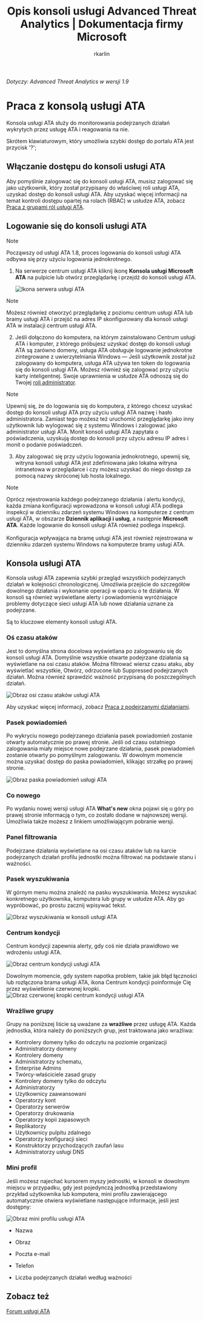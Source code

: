 ﻿---
title: Opis konsoli usługi Advanced Threat Analytics | Dokumentacja firmy Microsoft
description: Opis sposobu logowania się do konsoli usługi ATA oraz składników konsoli
keywords: ''
author: rkarlin
ms.author: rkarlin
manager: mbaldwin
ms.date: 3/21/2018
ms.topic: conceptual
ms.prod: advanced-threat-analytics
ms.service: ''
ms.technology: ''
ms.assetid: 1bf264d9-9697-44b5-9533-e1c498da4f07
ms.reviewer: bennyl
ms.suite: ems
ms.openlocfilehash: 08cf7ea6b2d1c32c952a973e9781a24fc9e87230
ms.sourcegitcommit: 959b1f7753b9a8ad94870d2014376d55296fbbd4
ms.translationtype: MT
ms.contentlocale: pl-PL
ms.lasthandoff: 09/18/2018
ms.locfileid: "46133858"
---
*Dotyczy: Advanced Threat Analytics w wersji 1.9*



# <a name="working-with-the-ata-console"></a>Praca z konsolą usługi ATA

Konsola usługi ATA służy do monitorowania podejrzanych działań wykrytych przez usługę ATA i reagowania na nie.

Skrótem klawiaturowym, który umożliwia szybki dostęp do portalu ATA jest przycisk '?';
## <a name="enabling-access-to-the-ata-console"></a>Włączanie dostępu do konsoli usługi ATA
Aby pomyślnie zalogować się do konsoli usługi ATA, musisz zalogować się jako użytkownik, który został przypisany do właściwej roli usługi ATA, uzyskać dostęp do konsoli usługi ATA. Aby uzyskać więcej informacji na temat kontroli dostępu opartej na rolach (RBAC) w usłudze ATA, zobacz [Praca z grupami ról usługi ATA](ata-role-groups.md).

## <a name="logging-into-the-ata-console"></a>Logowanie się do konsoli usługi ATA

>[!NOTE]
 > Począwszy od usługi ATA 1.8, proces logowania do konsoli usługi ATA odbywa się przy użyciu logowania jednokrotnego.

1. Na serwerze centrum usługi ATA kliknij ikonę **Konsola usługi Microsoft ATA** na pulpicie lub otwórz przeglądarkę i przejdź do konsoli usługi ATA.

    ![Ikona serwera usługi ATA](media/ata-server-icon.png)

 >[!NOTE]
 > Możesz również otworzyć przeglądarkę z poziomu centrum usługi ATA lub bramy usługi ATA i przejść na adres IP skonfigurowany dla konsoli usługi ATA w instalacji centrum usługi ATA.    

2.  Jeśli dołączono do komputera, na którym zainstalowano Centrum usługi ATA i komputer, z którego próbujesz uzyskać dostęp do konsoli usługi ATA są zarówno domeny, usługa ATA obsługuje logowanie jednokrotne zintegrowane z uwierzytelniania Windows — Jeśli użytkownik został już zalogowany do komputera, usługa ATA używa ten token do logowania się do konsoli usługi ATA. Możesz również się zalogować przy użyciu karty inteligentnej. Swoje uprawnienia w usłudze ATA odnoszą się do Twojej [roli administrator](ata-role-groups.md).

 > [!NOTE]
 > Upewnij się, że do logowania się do komputera, z którego chcesz uzyskać dostęp do konsoli usługi ATA przy użyciu usługi ATA nazwę i hasło administratora. Zamiast tego możesz też uruchomić przeglądarkę jako inny użytkownik lub wylogować się z systemu Windows i zalogować jako administrator usługi ATA. Monit konsoli usługi ATA zapytała o poświadczenia, uzyskują dostęp do konsoli przy użyciu adresu IP adres i monit o podanie poświadczeń.

3. Aby zalogować się przy użyciu logowania jednokrotnego, upewnij się, witryna konsoli usługi ATA jest zdefiniowana jako lokalna witryna intranetowa w przeglądarce i czy możesz uzyskać do niego dostęp za pomocą nazwy skróconej lub hosta lokalnego.

> [!NOTE]
> Oprócz rejestrowania każdego podejrzanego działania i alertu kondycji, każda zmiana konfiguracji wprowadzona w konsoli usługi ATA podlega inspekcji w dzienniku zdarzeń systemu Windows na komputerze z centrum usługi ATA, w obszarze **Dziennik aplikacji i usług**, a następnie **Microsoft ATA**. Każde logowanie do konsoli usługi ATA również podlega inspekcji.<br></br>  Konfiguracja wpływająca na bramę usługi ATA jest również rejestrowana w dzienniku zdarzeń systemu Windows na komputerze bramy usługi ATA. 



## <a name="the-ata-console"></a>Konsola usługi ATA

Konsola usługi ATA zapewnia szybki przegląd wszystkich podejrzanych działań w kolejności chronologicznej. Umożliwia przejście do szczegółów dowolnego działania i wykonanie operacji w oparciu o te działania. W konsoli są również wyświetlane alerty i powiadomienia wyróżniające problemy dotyczące sieci usługi ATA lub nowe działania uznane za podejrzane.

Są to kluczowe elementy konsoli usługi ATA.


### <a name="attack-time-line"></a>Oś czasu ataków

Jest to domyślna strona docelowa wyświetlana po zalogowaniu się do konsoli usługi ATA. Domyślnie wszystkie otwarte podejrzane działania są wyświetlane na osi czasu ataków. Można filtrować wiersz czasu ataku, aby wyświetlać wszystkie, Otwórz, odrzucone lub Suppressed podejrzanych działań. Można również sprawdzić ważność przypisaną do poszczególnych działań.

![Obraz osi czasu ataków usługi ATA](media/ATA-Suspicious-Activity-Timeline.jpg)

Aby uzyskać więcej informacji, zobacz [Praca z podejrzanymi działaniami](working-with-suspicious-activities.md).

### <a name="notification-bar"></a>Pasek powiadomień

Po wykryciu nowego podejrzanego działania pasek powiadomień zostanie otwarty automatycznie po prawej stronie. Jeśli od czasu ostatniego zalogowania miały miejsce nowe podejrzane działania, pasek powiadomień zostanie otwarty po pomyślnym zalogowaniu. W dowolnym momencie można uzyskać dostęp do paska powiadomień, klikając strzałkę po prawej stronie.

![Obraz paska powiadomień usługi ATA](media/notification-bar-1.7.png)

### <a name="whats-new"></a>Co nowego

Po wydaniu nowej wersji usługi ATA **What's new** okna pojawi się u góry po prawej stronie informacją o tym, co zostało dodane w najnowszej wersji. Umożliwia także możesz z linkiem umożliwiającym pobranie wersji.

### <a name="filtering-panel"></a>Panel filtrowania

Podejrzane działania wyświetlane na osi czasu ataków lub na karcie podejrzanych działań profilu jednostki można filtrować na podstawie stanu i ważności.

### <a name="search-bar"></a>Pasek wyszukiwania

W górnym menu można znaleźć na pasku wyszukiwania. Możesz wyszukać konkretnego użytkownika, komputera lub grupy w usłudze ATA. Aby go wypróbować, po prostu zacznij wpisywać tekst.

![Obraz wyszukiwania w konsoli usługi ATA](media/ATA-console-search.png)

### <a name="health-center"></a>Centrum kondycji

Centrum kondycji zapewnia alerty, gdy coś nie działa prawidłowo we wdrożeniu usługi ATA.

![Obraz centrum kondycji usługi ATA](media/ATA-Health-Issue.jpg)

Dowolnym momencie, gdy system napotka problem, takie jak błąd łączności lub rozłączona brama usługi ATA, ikona Centrum kondycji poinformuje Cię przez wyświetlenie czerwonej kropki. ![Obraz czerwonej kropki centrum kondycji usługi ATA](media/ATA-Health-Center-Alert-red-dot.png)

### <a name="sensitive-groups"></a>Wrażliwe grupy

Grupy na poniższej liście są uważane za **wrażliwe** przez usługę ATA. Każda jednostka, która należy do poniższych grup, jest traktowana jako wrażliwa:

- Kontrolery domeny tylko do odczytu na poziomie organizacji 
- Administratorzy domeny 
- Kontrolery domeny 
- Administratorzy schematu,
- Enterprise Admins 
- Twórcy-właściciele zasad grupy 
- Kontrolery domeny tylko do odczytu 
- Administratorzy  
- Użytkownicy zaawansowani  
- Operatorzy kont  
- Operatorzy serwerów   
- Operatorzy drukowania
- Operatorzy kopii zapasowych
- Replikatorzy 
- Użytkownicy pulpitu zdalnego 
- Operatorzy konfiguracji sieci 
- Konstruktorzy przychodzących zaufań lasu 
- Administratorzy usługi DNS 


### <a name="mini-profile"></a>Mini profil

Jeśli możesz najechać kursorem myszy jednostki, w konsoli w dowolnym miejscu w przypadku, gdy jest pojedynczą jednostką przedstawiony przykład użytkownika lub komputera, mini profilu zawierającego automatycznie otwiera wyświetlane następujące informacje, jeśli jest dostępny:

![Obraz mini profilu usługi ATA](media/ATA-mini-profile.jpg)

-   Nazwa

-   Obraz

-   Poczta e-mail

-   Telefon

-   Liczba podejrzanych działań według ważności



## <a name="see-also"></a>Zobacz też
[Forum usługi ATA](https://social.technet.microsoft.com/Forums/security/home?forum=mata)
